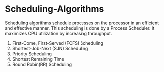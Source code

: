 # Scheduling-Algorithms
Scheduling algorithms schedule processes on the processor in an efficient and effective manner. This scheduling is done by a Process Scheduler. It maximizes CPU utilization by increasing throughput.

1. First-Come, First-Served (FCFS) Scheduling
2. Shortest-Job-Next (SJN) Scheduling
4. Priority Scheduling
5. Shortest Remaining Time
6. Round Robin(RR) Scheduling
